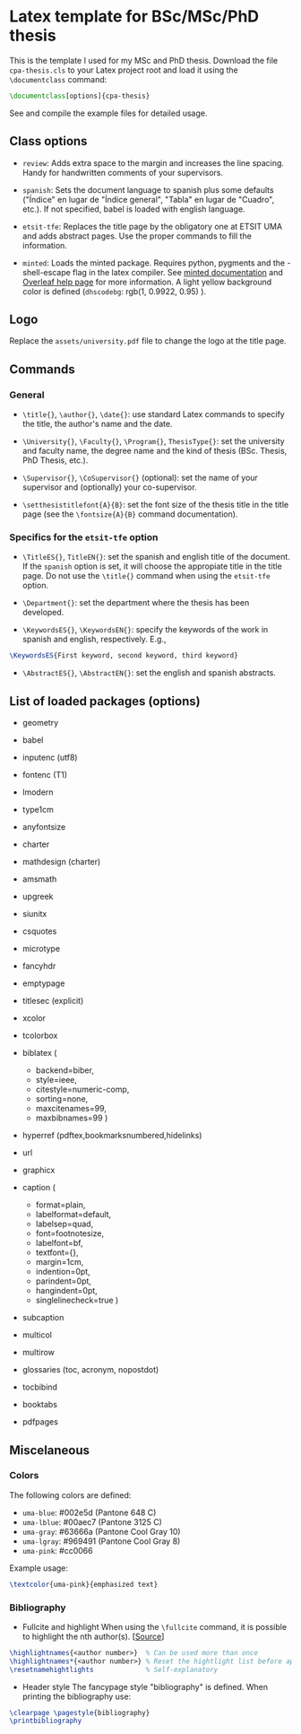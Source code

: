 # Latex template for BSc/MSc/PhD thesis

This is the template I used for my MSc and PhD thesis. Download the file `cpa-thesis.cls` to your Latex project root and load it using the `\documentclass` command:

```latex
\documentclass[options]{cpa-thesis}
```

See and compile the example files for detailed usage.

## Class options

- `review`: Adds extra space to the margin and increases the line spacing. Handy for handwritten comments of your supervisors.

- `spanish`: Sets the document language to spanish plus some defaults ("Índice" en lugar de "Índice general", "Tabla" en lugar de "Cuadro", etc.). If not specified, babel is loaded with english language.

- `etsit-tfe`: Replaces the title page by the obligatory one at ETSIT UMA and adds abstract pages. Use the proper commands to fill the information.

- `minted`: Loads the minted package. Requires python, pygments and the -shell-escape flag in the latex compiler. See [minted documentation](https://texdoc.org/serve/minted.pdf/0) and [Overleaf help page](https://overleaf.com/learn/latex/Code_Highlighting_with_minted) for more information. A light yellow background color is defined (`dhscodebg`: rgb(1, 0.9922, 0.95) ).

## Logo

Replace the `assets/university.pdf` file to change the logo at the title page.

## Commands

### General

- `\title{}`, `\author{}`, `\date{}`: use standard Latex commands to specify the title, the author's name and the date.

- `\University{}`, `\Faculty{}`, `\Program{}`, `ThesisType{}`: set the university and faculty name, the degree name and the kind of thesis (BSc. Thesis, PhD Thesis, etc.).

- `\Supervisor{}`, `\CoSupervisor{}` (optional): set the name of your supervisor and (optionally) your co-supervisor.

- `\setthesistitlefont{A}{B}`: set the font size of the thesis title in the title page (see the `\fontsize{A}{B}` command documentation).

### Specifics for the `etsit-tfe` option

- `\TitleES{}`, `TitleEN{}`: set the spanish and english title of the document. If the `spanish` option is set, it will choose the appropiate title in the title page. Do not use the `\title{}` command when using the `etsit-tfe` option.

- `\Department{}`: set the department where the thesis has been developed.

- `\KeywordsES{}`, `\KeywordsEN{}`: specify the keywords of the work in spanish and english, respectively. E.g.,
```latex
\KeywordsES{First keyword, second keyword, third keyword}
```

- `\AbstractES{}`, `\AbstractEN{}`: set the english and spanish abstracts.

## List of loaded packages (options)

- geometry
- babel
- inputenc (utf8)
- fontenc (T1)
- lmodern
- type1cm
- anyfontsize
- charter
- mathdesign (charter)
- amsmath
- upgreek
- siunitx
- csquotes
- microtype

- fancyhdr
- emptypage
- titlesec (explicit)
- xcolor
- tcolorbox
- biblatex (
    - backend=biber,
    - style=ieee,
    - citestyle=numeric-comp,
    - sorting=none,
    - maxcitenames=99,
    - maxbibnames=99
    )
- hyperref (pdftex,bookmarksnumbered,hidelinks)
- url

- graphicx
- caption (
    - format=plain,
    - labelformat=default,
    - labelsep=quad,
    - font=footnotesize,
    - labelfont=bf,
    - textfont={},
    - margin=1cm,
    - indention=0pt,
    - parindent=0pt,
    - hangindent=0pt,
    - singlelinecheck=true
    )
- subcaption
- multicol
- multirow
- glossaries (toc, acronym, nopostdot)
- tocbibind
- booktabs
- pdfpages

## Miscelaneous

### Colors
The following colors are defined:
- `uma-blue`: #002e5d (Pantone 648 C)
- `uma-lblue`: #00aec7 (Pantone 3125 C)
- `uma-gray`: #63666a (Pantone Cool Gray 10)
- `uma-lgray`: #969491 (Pantone Cool Gray 8)
- `uma-pink`: #cc0066 

Example usage:
```latex
\textcolor{uma-pink}{emphasized text}
```

### Bibliography

- Fullcite and highlight
When using the `\fullcite` command, it is possible to highlight the nth author(s). [[Source](https://tex.stackexchange.com/questions/445029/higlight-a-desired-n-th-author-in-fullcites-in-cleanthesis)]

```latex
\highlightnames{<author number>}  % Can be used more than once
\highlightnames*{<author number>} % Reset the hightlight list before appending the number
\resetnamehightlights             % Self-explanatory
```

- Header style
The fancypage style "bibliography" is defined. When printing the bibliography use:
```latex
\clearpage \pagestyle{bibliography}
\printbibliography
```
